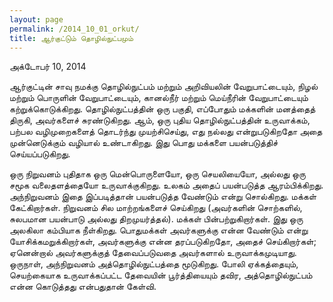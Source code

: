 ```yaml
---
layout: page
permalink: /2014_10_01_orkut/
title: ஆர்குட்டும் தொழில்நுட்பமும்
---
```

அக்டோபர் 10, 2014

ஆர்குட்டின் சாவு நமக்கு தொழில்நுட்பம் மற்றும் அறிவியலின் வேறுபாட்டையும், நிழல் மற்றும் பொருளின் வேறுபாட்டையும், கானல்நீர் மற்றும் மெய்நீரின் வேறுபாட்டையும் கற்றுக்கொடுக்கிறது. தொழில்நுட்பத்தின் ஒரு பகுதி, எப்போதும் மக்களின் மனத்தைத் திருகி, அவர்களைச் சுரண்டுகிறது. ஆம், ஒரு புதிய தொழில்நுட்பத்தின் உருவாக்கம், பற்பல வழிமுறைகளைத் தொடர்ந்து முயற்சிசெய்து, எது நல்லது என்றுபடுகிறதோ அதை முன்னெடுக்கும் வழியால் உண்டாகிறது. இது பொது மக்களை பயன்படுத்திச் செய்யப்படுகிறது.

ஒரு நிறுவனம் புதிதாக ஒரு மென்பொருளையோ, ஒரு செயலியையோ, அல்லது ஒரு சமூக வலைதளத்தையோ உருவாக்குகிறது. உலகம் அதைப் பயன்படுத்த ஆரம்பிக்கிறது. அந்நிறுவனம் இதை இப்படித்தான் பயன்படுத்த வேண்டும் என்று சொல்கிறது. மக்கள் கேட்கிறார்கள். நிறுவனம் சில மாற்றங்களைச் செய்கிறது (அவர்களின் சொற்களில்,  சுலபமான பயன்பாடு அல்லது திறமுயர்த்தல்). மக்கள் பின்பற்றுகிறார்கள். இது ஒரு அலகிலா கம்பியாக நீள்கிறது. பொதுமக்கள் அவர்களுக்கு என்ன வேண்டும் என்று யோசிக்கமறுக்கிறார்கள், அவர்களுக்கு என்ன தரப்படுகிறதோ, அதைச் செய்கிறார்கள்; ஏனென்றால் அவர்களுக்குத் தேவைப்படுவதை அவர்களால் உருவாக்கமுடியாது. ஒருநாள், அந்நிறுவனம் அத்தொழில்நுட்பத்தை மூடுகிறது. போலி ஏக்கத்தையும், செயற்கையாக உருவாக்கப்பட்ட தேவையின் பூர்த்தியையும் தவிர, அத்தொழில்நுட்பம் என்ன கொடுத்தது என்பதுதான் கேள்வி.
